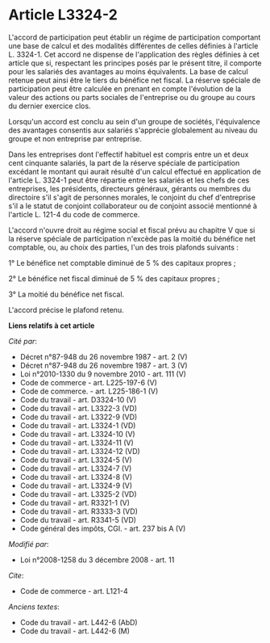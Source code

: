 # Article L3324-2

L'accord de participation peut établir un régime de participation comportant une base de calcul et des modalités différentes
de celles définies à l'article L. 3324-1. Cet accord ne dispense de l'application des règles définies à cet article que si,
respectant les principes posés par le présent titre, il comporte pour les salariés des avantages au moins équivalents. La
base de calcul retenue peut ainsi être le tiers du bénéfice net fiscal. La réserve spéciale de participation peut être
calculée en prenant en compte l'évolution de la valeur des actions ou parts sociales de l'entreprise ou du groupe au cours du
dernier exercice clos. 

Lorsqu'un accord est conclu au sein d'un groupe de sociétés, l'équivalence des avantages consentis aux salariés s'apprécie
globalement au niveau du groupe et non entreprise par entreprise. 

Dans les entreprises dont l'effectif habituel est compris entre un et deux cent cinquante salariés, la part de la réserve
spéciale de participation excédant le montant qui aurait résulté d'un calcul effectué en application de l'article L. 3324-1
peut être répartie entre les salariés et les chefs de ces entreprises, les présidents, directeurs généraux, gérants ou
membres du directoire s'il s'agit de personnes morales, le conjoint du chef d'entreprise s'il a le statut de conjoint
collaborateur ou de conjoint associé mentionné à l'article L. 121-4 du code de commerce.

L'accord n'ouvre droit au régime social et fiscal prévu au chapitre V que si la réserve spéciale de participation n'excède
pas la moitié du bénéfice net comptable, ou, au choix des parties, l'un des trois plafonds suivants : 

1° Le bénéfice net comptable diminué de 5 % des capitaux propres ; 

2° Le bénéfice net fiscal diminué de 5 % des capitaux propres ; 

3° La moitié du bénéfice net fiscal.

L'accord précise le plafond retenu.

**Liens relatifs à cet article**

_Cité par_:

  - Décret n°87-948 du 26 novembre 1987 - art. 2 (V)
  - Décret n°87-948 du 26 novembre 1987 - art. 3 (V)
  - Loi n°2010-1330 du 9 novembre 2010 - art. 111 (V)
  - Code de commerce - art. L225-197-6 (V)
  - Code de commerce. - art. L225-186-1 (V)
  - Code du travail - art. D3324-10 (V)
  - Code du travail - art. L3322-3 (VD)
  - Code du travail - art. L3322-9 (VD)
  - Code du travail - art. L3324-1 (VD)
  - Code du travail - art. L3324-10 (V)
  - Code du travail - art. L3324-11 (V)
  - Code du travail - art. L3324-12 (VD)
  - Code du travail - art. L3324-5 (V)
  - Code du travail - art. L3324-7 (V)
  - Code du travail - art. L3324-8 (V)
  - Code du travail - art. L3324-9 (V)
  - Code du travail - art. L3325-2 (VD)
  - Code du travail - art. R3321-1 (V)
  - Code du travail - art. R3333-3 (VD)
  - Code du travail - art. R3341-5 (VD)
  - Code général des impôts, CGI. - art. 237 bis A (V)

_Modifié par_:

  - Loi n°2008-1258 du 3 décembre 2008 - art. 11

_Cite_:

  - Code de commerce - art. L121-4

_Anciens textes_:

  - Code du travail - art. L442-6 (AbD)
  - Code du travail - art. L442-6 (M)
